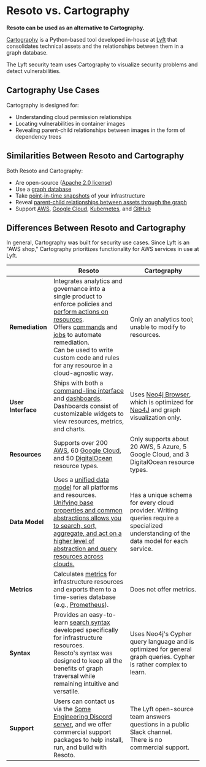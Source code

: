 # Resoto vs. Cartography

**Resoto can be used as an alternative to Cartography.**

[Cartography](https://lyft.github.io/cartography) is a Python-based tool developed in-house at [Lyft](https://lyft.com) that consolidates technical assets and the relationships between them in a graph database.

The Lyft security team uses Cartography to visualize security problems and detect vulnerabilities.

## Cartography Use Cases

Cartography is designed for:

- Understanding cloud permission relationships
- Locating vulnerabilities in container images
- Revealing parent-child relationships between images in the form of dependency trees

## Similarities Between Resoto and Cartography

Both Resoto and Cartography:

- Are open-source ([Apache 2.0 license](https://www.apache.org/licenses/LICENSE-2.0))
- Use a [graph database](/docs/concepts/asset-inventory-graph)
- Take [point-in-time snapshots](/docs/concepts/cloud-data-sync) of your infrastructure
- Reveal [parent-child relationships between assets through the graph](/docs/concepts/asset-inventory-graph#edges)
- Support [AWS](/docs/reference/data-models/aws), [Google Cloud](/docs/reference/data-models/google-cloud), [Kubernetes](/docs/reference/data-models/kubernetes), and [GitHub](/docs/reference/data-models/github)

## Differences Between Resoto and Cartography

In general, Cartography was built for security use cases. Since Lyft is an "AWS shop," Cartography prioritizes functionality for AWS services in use at Lyft.

|  | Resoto | Cartography |
| --- | --- | --- |
| **Remediation** | Integrates analytics and governance into a single product to enforce policies and [perform actions on resources](/docs/concepts/resource-management).<br /> Offers [commands](/docs/reference/cli) and [jobs](/docs/concepts/automation#jobs) to automate remediation.<br />Can be used to write custom code and rules for any resource in a cloud-agnostic way. | Only an analytics tool; unable to modify to resources. |
| **User Interface** | Ships with both a [command-line interface](/docs/reference/cli) and [dashboards](/docs/reference/user-interface/dashboards).<br />Dashboards consist of customizable widgets to view resources, metrics, and charts. | Uses [Neo4j Browser](https://neo4j.com/developer/neo4j-browser), which is optimized for [Neo4J](https://neo4j.com) and graph visualization only. |
| **Resources** | Supports over 200 [AWS](/docs/reference/data-models/aws), 60 [Google Cloud](/docs/reference/data-models/google-cloud), and 50 [DigitalOcean](/docs/reference/data-models/digitalocean) resource types. | Only supports about 20 AWS, 5 Azure, 5 Google Cloud, and 3 DigitalOcean resource types. |
| **Data Model** | Uses a [unified data model](/docs/reference/data-models) for all platforms and resources.<br />[Unifying base properties and common abstractions allows you to search, sort, aggregate, and act on a higher level of abstraction and query resources across clouds.](https://some.engineering/blog/2022/09/22/multi-cloud-resource-management-with-resoto) | Has a unique schema for every cloud provider. Writing queries require a specialized understanding of the data model for each service. |
| **Metrics** | Calculates [metrics](/docs/reference/components/metrics) for infrastructure resources and exports them to a time-series database (e.g., [Prometheus](https://prometheus.io)). | Does not offer metrics. |
| **Syntax** | Provides an easy-to-learn [search syntax](/docs/reference/search) developed specifically for infrastructure resources.<br />Resoto's syntax was designed to keep all the benefits of graph traversal while remaining intuitive and versatile. | Uses Neo4j's Cypher query language and is optimized for general graph queries. Cypher is rather complex to learn. |
| **Support** | Users can contact us via the [Some Engineering Discord server](https://discord.gg/someengineering), and we offer commercial support packages to help install, run, and build with Resoto. | The Lyft open-source team answers questions in a public Slack channel.<br />There is no commercial support. |
